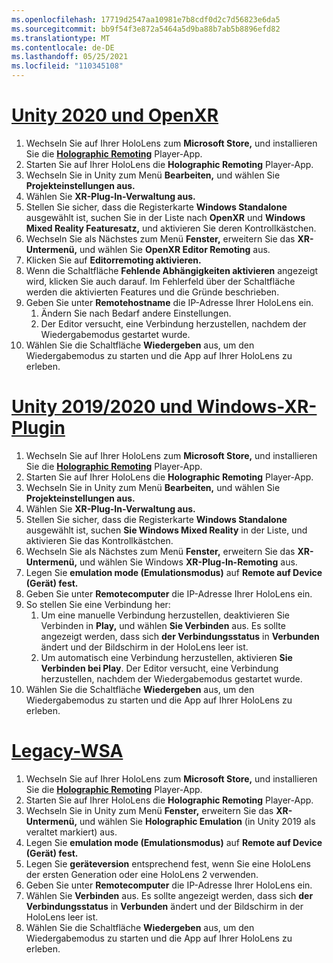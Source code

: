 ```yaml
---
ms.openlocfilehash: 17719d2547aa10981e7b8cdf0d2c7d56823e6da5
ms.sourcegitcommit: bb9f54f3e872a5464a5d9ba88b7ab5b8896efd82
ms.translationtype: MT
ms.contentlocale: de-DE
ms.lasthandoff: 05/25/2021
ms.locfileid: "110345108"
---
```

# <a name="unity-2020--openxr"></a>[Unity 2020 und OpenXR](#tab/openxr)

1. Wechseln Sie auf Ihrer HoloLens zum **Microsoft Store,** und installieren Sie die **[Holographic Remoting](https://www.microsoft.com/store/p/holographic-remoting-player/9nblggh4sv40)** Player-App.
1. Starten Sie auf Ihrer HoloLens die **Holographic Remoting** Player-App.
1. Wechseln Sie in Unity zum Menü **Bearbeiten,** und wählen Sie **Projekteinstellungen aus.**
1. Wählen Sie **XR-Plug-In-Verwaltung aus.**
1. Stellen Sie sicher, dass die Registerkarte **Windows Standalone** ausgewählt ist, suchen Sie in der Liste nach **OpenXR** und **Windows Mixed Reality Featuresatz,** und aktivieren Sie deren Kontrollkästchen.
1. Wechseln Sie als Nächstes zum Menü **Fenster,** erweitern Sie das **XR-Untermenü,** und wählen Sie **OpenXR Editor Remoting** aus.
1. Klicken Sie auf **Editorremoting aktivieren.**
1. Wenn die Schaltfläche **Fehlende Abhängigkeiten aktivieren** angezeigt wird, klicken Sie auch darauf. Im Fehlerfeld über der Schaltfläche werden die aktivierten Features und die Gründe beschrieben.
1. Geben Sie unter **Remotehostname** die IP-Adresse Ihrer HoloLens ein.
   1. Ändern Sie nach Bedarf andere Einstellungen.
   1. Der Editor versucht, eine Verbindung herzustellen, nachdem der Wiedergabemodus gestartet wurde.
1. Wählen Sie die Schaltfläche **Wiedergeben** aus, um den Wiedergabemodus zu starten und die App auf Ihrer HoloLens zu erleben.

# <a name="unity-20192020--windows-xr-plugin"></a>[Unity 2019/2020 und Windows-XR-Plugin](#tab/winxr)

1. Wechseln Sie auf Ihrer HoloLens zum **Microsoft Store,** und installieren Sie die **[Holographic Remoting](https://www.microsoft.com/store/p/holographic-remoting-player/9nblggh4sv40)** Player-App.
1. Starten Sie auf Ihrer HoloLens die **Holographic Remoting** Player-App.
1. Wechseln Sie in Unity zum Menü **Bearbeiten,** und wählen Sie **Projekteinstellungen aus.**
1. Wählen Sie **XR-Plug-In-Verwaltung aus.**
1. Stellen Sie sicher, dass die Registerkarte **Windows Standalone** ausgewählt ist, suchen **Sie Windows Mixed Reality** in der Liste, und aktivieren Sie das Kontrollkästchen.
1. Wechseln Sie als Nächstes zum Menü **Fenster,** erweitern Sie das **XR-Untermenü,** und wählen Sie Windows **XR-Plug-In-Remoting** aus.
1. Legen Sie **emulation mode (Emulationsmodus)** auf **Remote auf Device (Gerät) fest.**
1. Geben Sie unter **Remotecomputer** die IP-Adresse Ihrer HoloLens ein.
1. So stellen Sie eine Verbindung her:
   1. Um eine manuelle Verbindung herzustellen, deaktivieren Sie Verbinden in **Play,** und wählen **Sie Verbinden** aus. Es sollte angezeigt werden, dass sich **der Verbindungsstatus** in **Verbunden** ändert und der Bildschirm in der HoloLens leer ist.
   1. Um automatisch eine Verbindung herzustellen, aktivieren **Sie Verbinden bei Play**. Der Editor versucht, eine Verbindung herzustellen, nachdem der Wiedergabemodus gestartet wurde.
1. Wählen Sie die Schaltfläche **Wiedergeben** aus, um den Wiedergabemodus zu starten und die App auf Ihrer HoloLens zu erleben.

# <a name="legacy-wsa"></a>[Legacy-WSA](#tab/wsa)

1. Wechseln Sie auf Ihrer HoloLens zum **Microsoft Store,** und installieren Sie die **[Holographic Remoting](https://www.microsoft.com/store/p/holographic-remoting-player/9nblggh4sv40)** Player-App.
1. Starten Sie auf Ihrer HoloLens die **Holographic Remoting** Player-App.
1. Wechseln Sie in Unity zum Menü **Fenster,** erweitern Sie das **XR-Untermenü,** und wählen Sie **Holographic Emulation** (in Unity 2019 als veraltet markiert) aus.
1. Legen Sie **emulation mode (Emulationsmodus)** auf **Remote auf Device (Gerät) fest.**
1. Legen Sie **geräteversion** entsprechend fest, wenn Sie eine HoloLens der ersten Generation oder eine HoloLens 2 verwenden.
1. Geben Sie unter **Remotecomputer** die IP-Adresse Ihrer HoloLens ein.
1. Wählen Sie **Verbinden** aus. Es sollte angezeigt werden, dass sich **der Verbindungsstatus** in **Verbunden** ändert und der Bildschirm in der HoloLens leer ist.
1. Wählen Sie die Schaltfläche **Wiedergeben** aus, um den Wiedergabemodus zu starten und die App auf Ihrer HoloLens zu erleben.
